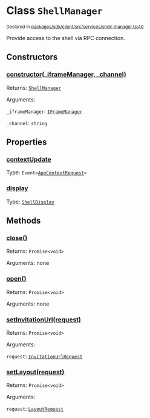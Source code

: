 # Class `ShellManager`
<sub>Declared in [packages/sdk/client/src/services/shell-manager.ts:40](https://github.com/dxos/dxos/blob/7194736719/packages/sdk/client/src/services/shell-manager.ts#L40)</sub>


Provide access to the shell via RPC connection.

## Constructors
### [constructor(_iframeManager, _channel)](https://github.com/dxos/dxos/blob/7194736719/packages/sdk/client/src/services/shell-manager.ts#L47)




Returns: <code>[ShellManager](/api/@dxos/client/classes/ShellManager)</code>

Arguments: 

`_iframeManager`: <code>[IFrameManager](/api/@dxos/client/classes/IFrameManager)</code>

`_channel`: <code>string</code>



## Properties
### [contextUpdate](https://github.com/dxos/dxos/blob/7194736719/packages/sdk/client/src/services/shell-manager.ts#L41)
Type: <code>Event&lt;[AppContextRequest](/api/@dxos/client/interfaces/AppContextRequest)&gt;</code>



### [display](https://github.com/dxos/dxos/blob/7194736719/packages/sdk/client/src/services/shell-manager.ts#L52)
Type: <code>[ShellDisplay](/api/@dxos/client/enums#ShellDisplay)</code>




## Methods
### [close()](https://github.com/dxos/dxos/blob/7194736719/packages/sdk/client/src/services/shell-manager.ts#L124)




Returns: <code>Promise&lt;void&gt;</code>

Arguments: none




### [open()](https://github.com/dxos/dxos/blob/7194736719/packages/sdk/client/src/services/shell-manager.ts#L69)




Returns: <code>Promise&lt;void&gt;</code>

Arguments: none




### [setInvitationUrl(request)](https://github.com/dxos/dxos/blob/7194736719/packages/sdk/client/src/services/shell-manager.ts#L64)




Returns: <code>Promise&lt;void&gt;</code>

Arguments: 

`request`: <code>[InvitationUrlRequest](/api/@dxos/client/interfaces/InvitationUrlRequest)</code>


### [setLayout(request)](https://github.com/dxos/dxos/blob/7194736719/packages/sdk/client/src/services/shell-manager.ts#L56)




Returns: <code>Promise&lt;void&gt;</code>

Arguments: 

`request`: <code>[LayoutRequest](/api/@dxos/client/interfaces/LayoutRequest)</code>



